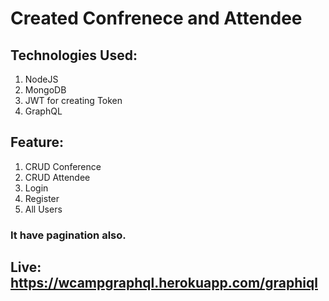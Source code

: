 # Created Confrenece and Attendee

## Technologies Used:
1. NodeJS
2. MongoDB
3. JWT for creating Token
4. GraphQL

## Feature:
1. CRUD Conference
2. CRUD Attendee
3. Login
4. Register
5. All Users

### It have pagination also.

## Live: https://wcampgraphql.herokuapp.com/graphiql
